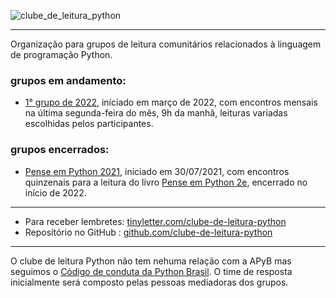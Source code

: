 ![clube_de_leitura_python](https://user-images.githubusercontent.com/3694604/126589139-b52c2bc0-937a-4238-b3ba-189dec5d4c64.png)

---

Organização para grupos de leitura comunitários relacionados à linguagem de programação Python.

### grupos em andamento: 

- [1° grupo de 2022](https://clube-de-leitura-python.github.io/primeiro_grupo_de_2022.py), iníciado em março de 2022, com encontros mensais na última segunda-feira do mês, 9h da manhã, leituras variadas escolhidas pelos participantes.


### grupos encerrados:

- [Pense em Python 2021](https://clube-de-leitura-python.github.io/pense-em-python-2021/), iniciado em 30/07/2021, com encontros quinzenais para a leitura do livro [Pense em Python 2e](https://penseallen.github.io/PensePython2e/), encerrado no início de 2022.

---

- Para receber lembretes: [tinyletter.com/clube-de-leitura-python](https://tinyletter.com/clube-de-leitura-python)
- Repositório no GitHub : [github.com/clube-de-leitura-python](https://github.com/clube-de-leitura-python)

---

O clube de leitura Python não tem nehuma relação com a APyB mas seguimos o [Código de conduta da Python Brasil](https://python.org.br/cdc/). O time de resposta inicialmente será composto pelas pessoas mediadoras dos grupos.

